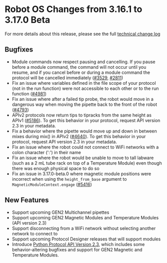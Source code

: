 # Robot OS Changes from 3.16.1 to 3.17.0 Beta

For more details about this release, please see the full [technical change log][changelog]

[changelog]: https://github.com/Opentrons/opentrons/blob/edge/CHANGELOG.md

## Bugfixes

- Module commands now respect pausing and cancelling. If you pause before a
  module command, the command will not occur until you resume, and if you cancel
  before or during a module command the protocol will be cancelled immediately
  ([#3529](https://github.com/opentrons/opentrons/issues/3529), [#2811](https://github.com/opentrons/opentrons/issues/2811))
- Fix an issue where variables defined in the file scope of your protocol (not
  in the run function) were not accessible to each other or to the run function
  ([#4981](https://github.com/opentrons/opentrons/issues/4981))
- Fix an issue where after a failed tip probe, the robot would move in a
  dangerous way when moving the pipette back to the front of the robot ([#4793](https://github.com/opentrons/opentrons/issues/4793))
- APIv2 protocols now return tips to tipracks from the same height as APIv1
  ([#5186](https://github.com/opentrons/opentrons/issues/5186)).  To get this
  behavior in your protocol, request API version 2.3 in your metadata.
- Fix a behavior where the pipette would move up and down in between mixes
  during mix() in APIv2
  ([#4640](https://github.com/opentrons/opentrons/issues/4640)). To get this
  behavior in your protocol, request API version 2.3 in your metadata.
- Fix an issue where the robot could not connect to WiFi networks with a colon
  character (':') in their name
- Fix an issue where the robot would be unable to move to tall labware (such as
  a 2 mL tube rack on top of a Temperature Module) even though there was enough
  physical space to do so 
- Fix an issue in 3.17.0-beta.0 where magnetic module positions were incorrect
  when using the ``height_from_base`` argument to
  ``MagneticModuleContext.engage`` ([#5416](https://github.com/Opentrons/opentrons/pull/5416))
  
## New Features

- Support upcoming GEN2 Multichannel pipettes
- Support upcoming GEN2 Magnetic Modules and Temperature Modules (API version 2.3)
- Support disconnecting from a WiFi network without selecting another network to
  connect to
- Support upcoming Protocol Designer releases that will support modules
- Introduce [Python Protocol API Version
  2.3](https://docs.opentrons.com/v2/versioning.html#version-2-3), which
  includes some behavior-altering bugfixes and support for GEN2 Magnetic and
  Temperature Modules.
